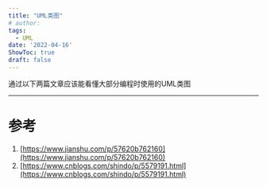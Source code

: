```yaml
---
title: "UML类图"
# author: 
tags:
  - UML
date: '2022-04-16'
ShowToc: true
draft: false
---
```


通过以下两篇文章应该能看懂大部分编程时使用的UML类图

<!--more-->

---

# 参考

1. [https://www.jianshu.com/p/57620b762160](https://www.jianshu.com/p/57620b762160)
2. [https://www.cnblogs.com/shindo/p/5579191.html](https://www.cnblogs.com/shindo/p/5579191.html)